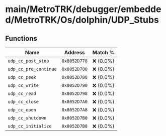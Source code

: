 # main/MetroTRK/debugger/embedded/MetroTRK/Os/dolphin/UDP_Stubs

## Functions

| Name | Address | Match % |
|------|---------|---------|
| `udp_cc_post_stop` | `0x8052D778` | :x: (0.0%) |
| `udp_cc_pre_continue` | `0x8052D780` | :x: (0.0%) |
| `udp_cc_peek` | `0x8052D788` | :x: (0.0%) |
| `udp_cc_write` | `0x8052D790` | :x: (0.0%) |
| `udp_cc_read` | `0x8052D798` | :x: (0.0%) |
| `udp_cc_close` | `0x8052D7A0` | :x: (0.0%) |
| `udp_cc_open` | `0x8052D7A8` | :x: (0.0%) |
| `udp_cc_shutdown` | `0x8052D7B0` | :x: (0.0%) |
| `udp_cc_initialize` | `0x8052D7B8` | :x: (0.0%) |